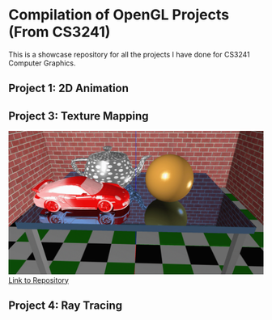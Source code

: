 # Compilation of OpenGL Projects (From CS3241)
This is a showcase repository for all the projects I have done for CS3241 Computer Graphics.

## Project 1: 2D Animation

## Project 3: Texture Mapping
![texture mapping](https://github.com/LonelyFort/OpenGL-Project-Compilation/blob/main/Texture%20Mapping%20image.png)
[Link to Repository](https://github.com/LonelyFort/OpenGL-TextureMapping)

## Project 4: Ray Tracing
